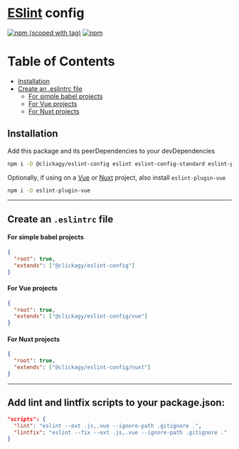 # [ESlint](https://eslint.org/) config

[![npm (scoped with tag)](https://flat.badgen.net/npm/v/@clickagy/eslint-config)](https://npmjs.com/package/@clickagy/eslint-config)
[![npm](https://flat.badgen.net/npm/dt/@clickagy/eslint-config)](https://npmjs.com/package/@clickagy/eslint-config)

# Table of Contents
   * [Installation](#installation)
   * [Create an .eslintrc file](#create-an-eslintrc-file)
      * [For simple babel projects](#for-simple-babel-projects)
      * [For Vue projects](#for-vue-projects)
      * [For Nuxt projects](#for-nuxt-projects)

## Installation

Add this package and its peerDependencies to your devDependencies
```bash
npm i -D @clickagy/eslint-config eslint eslint-config-standard eslint-plugin-import eslint-plugin-node eslint-plugin-promise eslint-plugin-standard
```

Optionally, if using on a [Vue](https://vuejs.org/) or [Nuxt](https://nuxtjs.org/) project, also install `eslint-plugin-vue`
```bash
npm i -D eslint-plugin-vue
```

_______________________________

## Create an `.eslintrc` file
#### For simple babel projects
```json
{
  "root": true,
  "extends": ["@clickagy/eslint-config"]
}
```
#### For Vue projects
```json
{
  "root": true,
  "extends": ["@clickagy/eslint-config/vue"]
}
```
#### For Nuxt projects
```json
{
  "root": true,
  "extends": ["@clickagy/eslint-config/nuxt"]
}
```

_______________________________

## Add lint and lintfix scripts to your package.json:
```json
"scripts": {
  "lint": "eslint --ext .js,.vue --ignore-path .gitignore .",
  "lintfix": "eslint --fix --ext .js,.vue --ignore-path .gitignore ."
}
```
